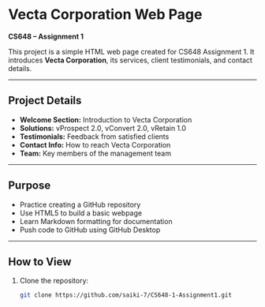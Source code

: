# Vecta Corporation Web Page  
**CS648 – Assignment 1**  

This project is a simple HTML web page created for CS648 Assignment 1. It introduces **Vecta Corporation**, its services, client testimonials, and contact details.

---

## Project Details
- **Welcome Section:** Introduction to Vecta Corporation  
- **Solutions:** vProspect 2.0, vConvert 2.0, vRetain 1.0  
- **Testimonials:** Feedback from satisfied clients  
- **Contact Info:** How to reach Vecta Corporation  
- **Team:** Key members of the management team  

---

## Purpose
- Practice creating a GitHub repository  
- Use HTML5 to build a basic webpage  
- Learn Markdown formatting for documentation  
- Push code to GitHub using GitHub Desktop  

---

## How to View
1. Clone the repository:
   ```bash
   git clone https://github.com/saiki-7/CS648-1-Assignment1.git
